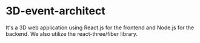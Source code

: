 # 3D-event-architect
It's a 3D web application using React.js for the frontend and Node.js for the backend. We also utilize the react-three/fiber library.
